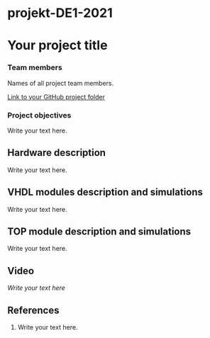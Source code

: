 # projekt-DE1-2021

# Your project title

### Team members

Names of all project team members.

[Link to your GitHub project folder]( http://github.com/xxx)

### Project objectives

Write your text here.


## Hardware description

Write your text here.


## VHDL modules description and simulations

Write your text here.


## TOP module description and simulations

Write your text here.


## Video

*Write your text here*


## References

   1. Write your text here.